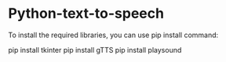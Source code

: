 # Python-text-to-speech

To install the required libraries, you can use pip install command:

pip install tkinter
pip install gTTS
pip install playsound
